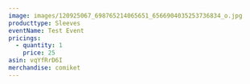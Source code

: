 ```yaml
---
image: images/120925067_698765214065651_6566904035253736834_o.jpg
producttype: Sleeves
eventName: Test Event
pricings:
  - quantity: 1
    price: 25
asin: vqYfRrD6I
merchandise: comiket
---
```

